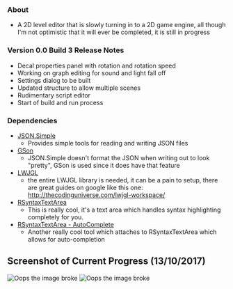 ### About
- A 2D level editor that is slowly turning in to a 2D game engine, all though I'm not optimistic that it will ever be completed, it is still in progress

### Version 0.0 Build 3 Release Notes

- Decal properties panel with rotation and rotation speed
- Working on graph editing for sound and light fall off
- Settings dialog to be built
- Updated structure to allow multiple scenes
- Rudimentary script editor
- Start of build and run process

### Dependencies
- [JSON.Simple](https://github.com/fangyidong/json-simpl)
	- Provides simple tools for reading and writing JSON files
- [GSon](https://github.com/google/gson)
	- JSON.Simple doesn't format the JSON when writing out to look "pretty", GSon is used since it does have that feature
- [LWJGL](https://www.lwjgl.org/download)
	- the entire LWJGL library is needed, it can be a pain to setup, there are great guides on google like this one: http://thecodinguniverse.com/lwjgl-workspace/
- [RSyntaxTextArea](https://github.com/bobbylight/RSyntaxTextArea)
	- This is really cool, it's a text area which handles syntax highlighting completely for you.
- [RSyntaxTextArea - AutoComplete](https://github.com/bobbylight/AutoComplete)
	- Another really cool tool which attaches to RSyntaxTextArea which allows for auto-completion

## Screenshot of Current Progress (13/10/2017)

![Oops the image broke](https://i.imgur.com/SNLysy8.jpg "Elara Editor")
![Oops the image broke](https://i.imgur.com/ZLYNP1j.jpg "Texture blending")
